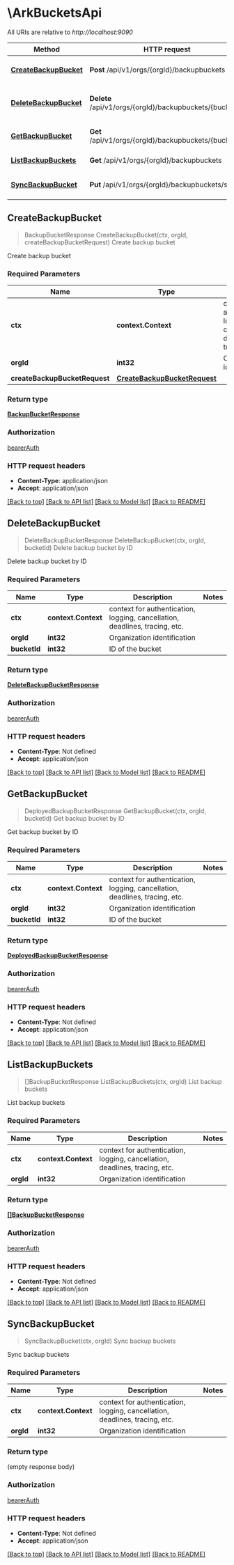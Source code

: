 # \ArkBucketsApi

All URIs are relative to *http://localhost:9090*

Method | HTTP request | Description
------------- | ------------- | -------------
[**CreateBackupBucket**](ArkBucketsApi.md#CreateBackupBucket) | **Post** /api/v1/orgs/{orgId}/backupbuckets | Create backup bucket
[**DeleteBackupBucket**](ArkBucketsApi.md#DeleteBackupBucket) | **Delete** /api/v1/orgs/{orgId}/backupbuckets/{bucketId} | Delete backup bucket by ID
[**GetBackupBucket**](ArkBucketsApi.md#GetBackupBucket) | **Get** /api/v1/orgs/{orgId}/backupbuckets/{bucketId} | Get backup bucket by ID
[**ListBackupBuckets**](ArkBucketsApi.md#ListBackupBuckets) | **Get** /api/v1/orgs/{orgId}/backupbuckets | List backup buckets
[**SyncBackupBucket**](ArkBucketsApi.md#SyncBackupBucket) | **Put** /api/v1/orgs/{orgId}/backupbuckets/sync | Sync backup buckets



## CreateBackupBucket

> BackupBucketResponse CreateBackupBucket(ctx, orgId, createBackupBucketRequest)
Create backup bucket

Create backup bucket

### Required Parameters


Name | Type | Description  | Notes
------------- | ------------- | ------------- | -------------
**ctx** | **context.Context** | context for authentication, logging, cancellation, deadlines, tracing, etc.
**orgId** | **int32**| Organization identification | 
**createBackupBucketRequest** | [**CreateBackupBucketRequest**](CreateBackupBucketRequest.md)|  | 

### Return type

[**BackupBucketResponse**](BackupBucketResponse.md)

### Authorization

[bearerAuth](../README.md#bearerAuth)

### HTTP request headers

- **Content-Type**: application/json
- **Accept**: application/json

[[Back to top]](#) [[Back to API list]](../README.md#documentation-for-api-endpoints)
[[Back to Model list]](../README.md#documentation-for-models)
[[Back to README]](../README.md)


## DeleteBackupBucket

> DeleteBackupBucketResponse DeleteBackupBucket(ctx, orgId, bucketId)
Delete backup bucket by ID

Delete backup bucket by ID

### Required Parameters


Name | Type | Description  | Notes
------------- | ------------- | ------------- | -------------
**ctx** | **context.Context** | context for authentication, logging, cancellation, deadlines, tracing, etc.
**orgId** | **int32**| Organization identification | 
**bucketId** | **int32**| ID of the bucket | 

### Return type

[**DeleteBackupBucketResponse**](DeleteBackupBucketResponse.md)

### Authorization

[bearerAuth](../README.md#bearerAuth)

### HTTP request headers

- **Content-Type**: Not defined
- **Accept**: application/json

[[Back to top]](#) [[Back to API list]](../README.md#documentation-for-api-endpoints)
[[Back to Model list]](../README.md#documentation-for-models)
[[Back to README]](../README.md)


## GetBackupBucket

> DeployedBackupBucketResponse GetBackupBucket(ctx, orgId, bucketId)
Get backup bucket by ID

Get backup bucket by ID

### Required Parameters


Name | Type | Description  | Notes
------------- | ------------- | ------------- | -------------
**ctx** | **context.Context** | context for authentication, logging, cancellation, deadlines, tracing, etc.
**orgId** | **int32**| Organization identification | 
**bucketId** | **int32**| ID of the bucket | 

### Return type

[**DeployedBackupBucketResponse**](DeployedBackupBucketResponse.md)

### Authorization

[bearerAuth](../README.md#bearerAuth)

### HTTP request headers

- **Content-Type**: Not defined
- **Accept**: application/json

[[Back to top]](#) [[Back to API list]](../README.md#documentation-for-api-endpoints)
[[Back to Model list]](../README.md#documentation-for-models)
[[Back to README]](../README.md)


## ListBackupBuckets

> []BackupBucketResponse ListBackupBuckets(ctx, orgId)
List backup buckets

List backup buckets

### Required Parameters


Name | Type | Description  | Notes
------------- | ------------- | ------------- | -------------
**ctx** | **context.Context** | context for authentication, logging, cancellation, deadlines, tracing, etc.
**orgId** | **int32**| Organization identification | 

### Return type

[**[]BackupBucketResponse**](BackupBucketResponse.md)

### Authorization

[bearerAuth](../README.md#bearerAuth)

### HTTP request headers

- **Content-Type**: Not defined
- **Accept**: application/json

[[Back to top]](#) [[Back to API list]](../README.md#documentation-for-api-endpoints)
[[Back to Model list]](../README.md#documentation-for-models)
[[Back to README]](../README.md)


## SyncBackupBucket

> SyncBackupBucket(ctx, orgId)
Sync backup buckets

Sync backup buckets

### Required Parameters


Name | Type | Description  | Notes
------------- | ------------- | ------------- | -------------
**ctx** | **context.Context** | context for authentication, logging, cancellation, deadlines, tracing, etc.
**orgId** | **int32**| Organization identification | 

### Return type

 (empty response body)

### Authorization

[bearerAuth](../README.md#bearerAuth)

### HTTP request headers

- **Content-Type**: Not defined
- **Accept**: application/json

[[Back to top]](#) [[Back to API list]](../README.md#documentation-for-api-endpoints)
[[Back to Model list]](../README.md#documentation-for-models)
[[Back to README]](../README.md)

